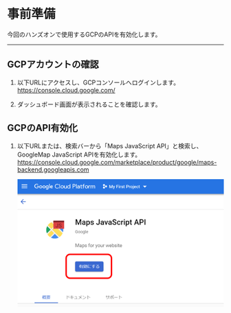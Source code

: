 # 事前準備
今回のハンズオンで使用するGCPのAPIを有効化します。

----
## GCPアカウントの確認  
1. 以下URLにアクセスし、GCPコンソールへログインします。  
https://console.cloud.google.com/  

2. ダッシュボード画面が表示されることを確認します。  

## GCPのAPI有効化  
1. 以下URLまたは、検索バーから「Maps JavaScript API」と検索し、  
GoogleMap JavaScript APIを有効化します。    
https://console.cloud.google.com/marketplace/product/google/maps-backend.googleapis.com  

    ![](img/section1-1.png) 
